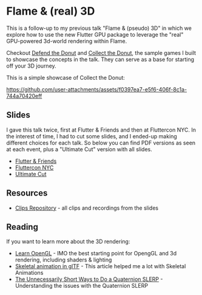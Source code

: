 # Flame & (real) 3D

This is a follow-up to my previous talk "Flame & (pseudo) 3D" in which we explore how to use the new Flutter GPU package to leverage the "real" GPU-powered 3d-world rendering within Flame.

Checkout [Defend the Donut](https://github.com/flame-engine/defend_the_donut/) and [Collect the Donut](github.com/luanpotter/collect_the_donut), the sample games I built to showcase the concepts in the talk. They can serve as a base for starting off your 3D journey.

This is a simple showcase of Collect the Donut:

https://github.com/user-attachments/assets/f0397ea7-e5f6-406f-8c1a-744a70420eff

## Slides

I gave this talk twice, first at Flutter & Friends and then at Fluttercon NYC. In the interest of time, I had to cut some slides, and I ended-up making different choices for each talk. So below you can find PDF versions as seen at each event, plus a "Ultimate Cut" version with all slides.

* [Flutter & Friends](2024-flutter-and-friends.pdf)
* [Fluttercon NYC](2024-fluttercon-nyc.pdf)
* [Ultimate Cut](2024-ultimate-cut.pdf)

## Resources

* [Clips Repository](https://drive.google.com/drive/folders/1mnoH2b3OPqno1ADSQUvL1bYPKsoNMGGn) - all clips and recordings from the slides

## Reading

If you want to learn more about the 3D rendering:

* [Learn OpenGL](https://learnopengl.com/) - IMO the best starting point for OpengGL and 3d rendering, including shaders & lighting
* [Skeletal animation in glTF](https://lisyarus.github.io/blog/posts/gltf-animation.html) - This article helped me a lot with Skeletal Animations
* [The Unnecessarily Short Ways to Do a Quaternion SLERP](https://blog.magnum.graphics/backstage/the-unnecessarily-short-ways-to-do-a-quaternion-slerp) - Understanding the issues with the Quaternion SLERP
